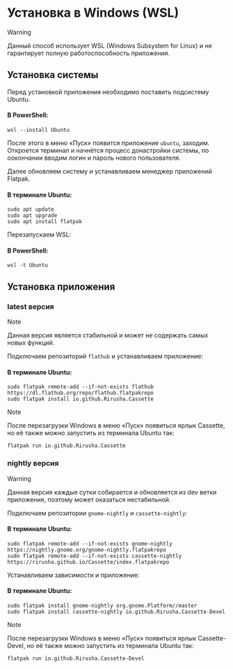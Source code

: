 # Установка в Windows (WSL)

> [!WARNING]
> Данный способ использует WSL (Windows Subsystem for Linux) и не гарантирует полную работоспособность приложения.

## Установка системы

Перед установкой приложения необходимо поставить подсистему Ubuntu.

#### В PowerShell:
```
wsl --install Ubuntu
```

После этого в меню «Пуск» появится приложение `ubuntu`, заходим. Откроется терминал и начнётся процесс донастройки системы, по оокончании вводим логин и пароль нового пользователя.

Далее обновляем систему и устанавливаем менеджер приложений Flatpak.

#### В терминале Ubuntu:
```
sudo apt update
sudo apt upgrade
sudo apt install flatpak
```

Перезапускаем WSL:

#### В PowerShell:
```
wsl -t Ubuntu
```

## Установка приложения

### latest версия

> [!NOTE]
> Данная версия является стабильной и может не содержать самых новых функций.

Подключаем репозиторий `flathub` и устанавливаем приложение:

#### В терминале Ubuntu:
```
sudo flatpak remote-add --if-not-exists flathub https://dl.flathub.org/repo/flathub.flatpakrepo
sudo flatpak install io.github.Rirusha.Cassette
```

> [!NOTE]
> После перезагрузки Windows в меню «Пуск» появиться ярлык Cassette, но её также можно запустить из терминала Ubuntu так:
> ```
> flatpak run io.github.Rirusha.Cassette
> ```

### nightly версия

> [!WARNING]
> Данная версия каждые сутки собирается и обновляется из dev ветки приложения, поэтому может оказаться нестабильной.

Подключаем репозитории `gnome-nightly` и `cassette-nightly`:

#### В терминале Ubuntu:
```
sudo flatpak remote-add --if-not-exists gnome-nightly https://nightly.gnome.org/gnome-nightly.flatpakrepo
sudo flatpak remote-add --if-not-exists cassette-nightly https://rirusha.github.io/Cassette/index.flatpakrepo
```

Устанавливаем зависимости и приложение:

#### В терминале Ubuntu:
```
sudo flatpak install gnome-nightly org.gnome.Platform//master
sudo flatpak install cassette-nightly io.github.Rirusha.Cassette-Devel
```

> [!NOTE]
> После перезагрузки Windows в меню «Пуск» появиться ярлык Cassette-Devel, но её также можно запустить из терминала Ubuntu так:
> ```
> flatpak run io.github.Rirusha.Cassette-Devel
> ```

